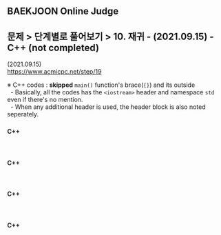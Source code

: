 ## BAEKJOON Online Judge

## 문제 > 단계별로 풀어보기 > 10. 재귀 - (2021.09.15) - C++ (not completed)
(2021.09.15)  
https://www.acmicpc.net/step/19

※ C++ codes : **skipped** `main()` function's brace(`{}`) and its outside  
&nbsp; - Basically, all the codes has the `<iostream>` header and namespace `std` even if there's no mention.  
&nbsp; - When any additional header is used, the header block is also noted seperately.  


### 

#### C++ 
```cpp

```
```cpp

```

> 

> 


### 

#### C++ 
```cpp

```
```cpp

```

> 

> 


### 

#### C++ 
```cpp

```
```cpp

```

> 

> 


### 

#### C++ 
```cpp

```
```cpp

```

> 

> 